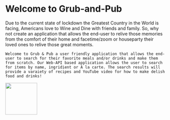 # Welcome to Grub-and-Pub

Due to the current state of lockdown the Greatest Country in the World is facing, Americans love to Wine and Dine with friends and family. So, why not create an application that allows the end-user to relive those memories from the comfort of their home and facetime/zoom or houseparty their loved ones to relive those great moments. 

```
Welcome to Grub & Pub a user friendly application that allows the end-user to search for their favorite meals and/or drinks and make them from scratch. Our Web-API based application allows the user to search for items by name, ingridient or À la carte. The search results will provide a varaiety of recipes and YouTube video for how to make delish food and drinks!
```

<img src="images/github.png" width="100" >